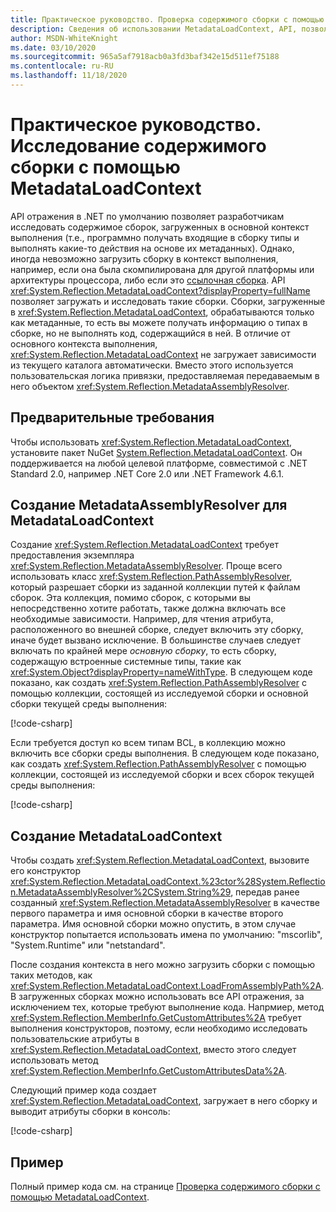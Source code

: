 ```yaml
---
title: Практическое руководство. Проверка содержимого сборки с помощью MetadataLoadContext
description: Сведения об использовании MetadataLoadContext, API, позволяющее загружать сборки .NET для целей исследования.
author: MSDN-WhiteKnight
ms.date: 03/10/2020
ms.sourcegitcommit: 965a5af7918acb0a3fd3baf342e15d511ef75188
ms.contentlocale: ru-RU
ms.lasthandoff: 11/18/2020
---
```

# <a name="how-to-inspect-assembly-contents-using-metadataloadcontext"></a>Практическое руководство. Исследование содержимого сборки с помощью MetadataLoadContext

API отражения в .NET по умолчанию позволяет разработчикам исследовать содержимое сборок, загруженных в основной контекст выполнения (т.е., программно получать входящие в сборку типы и выполнять какие-то действия на основе их метаданных). Однако, иногда невозможно загрузить сборку в контекст выполнения, например, если она была скомпилирована для другой платформы или архитектуры процессора, либо если это [ссылочная сборка](reference-assemblies.md). API <xref:System.Reflection.MetadataLoadContext?displayProperty=fullName> позволяет загружать и исследовать такие сборки. Сборки, загруженные в <xref:System.Reflection.MetadataLoadContext>, обрабатываются только как метаданные, то есть вы можете получать информацию о типах в сборке, но не выполнять код, содержащийся в ней. В отличие от основного контекста выполнения, <xref:System.Reflection.MetadataLoadContext> не загружает зависимости из текущего каталога автоматически. Вместо этого используется пользовательская логика привязки, предоставляемая передаваемым в него объектом <xref:System.Reflection.MetadataAssemblyResolver>.

## <a name="prerequisites"></a>Предварительные требования

Чтобы использовать <xref:System.Reflection.MetadataLoadContext>, установите пакет NuGet [System.Reflection.MetadataLoadContext](https://www.nuget.org/packages/System.Reflection.MetadataLoadContext). Он поддерживается на любой целевой платформе, совместимой с .NET Standard 2.0, например .NET Core 2.0 или .NET Framework 4.6.1.

## <a name="create-metadataassemblyresolver-for-metadataloadcontext"></a>Создание MetadataAssemblyResolver для MetadataLoadContext

Создание <xref:System.Reflection.MetadataLoadContext> требует предоставления экземпляра <xref:System.Reflection.MetadataAssemblyResolver>. Проще всего использовать класс  <xref:System.Reflection.PathAssemblyResolver>, который разрешает сборки из заданной коллекции путей к файлам сборок. Эта коллекция, помимо сборок, с которыми вы непосредственно хотите работать, также должна включать все необходимые зависимости. Например, для чтения атрибута, расположенного во внешней сборке, следует включить эту сборку, иначе будет вызвано исключение. В большинстве случаев следует включать по крайней мере *основную сборку*, то есть сборку, содержащую встроенные системные типы, такие как <xref:System.Object?displayProperty=nameWithType>. В следующем коде показано, как создать <xref:System.Reflection.PathAssemblyResolver> с помощью коллекции, состоящей из исследуемой сборки и основной сборки текущей среды выполнения:

[!code-csharp[](snippets/inspect-contents-using-metadataloadcontext/MetadataLoadContextSnippets.cs#CoreAssembly)]

Если требуется доступ ко всем типам BCL, в коллекцию можно включить все сборки среды выполнения. В следующем коде показано, как создать <xref:System.Reflection.PathAssemblyResolver> с помощью коллекции, состоящей из исследуемой сборки и всех сборок текущей среды выполнения:

[!code-csharp[](snippets/inspect-contents-using-metadataloadcontext/MetadataLoadContextSnippets.cs#RuntimeAssemblies)]

## <a name="create-metadataloadcontext"></a>Создание MetadataLoadContext

Чтобы создать <xref:System.Reflection.MetadataLoadContext>, вызовите его конструктор <xref:System.Reflection.MetadataLoadContext.%23ctor%28System.Reflection.MetadataAssemblyResolver%2CSystem.String%29>, передав ранее созданный <xref:System.Reflection.MetadataAssemblyResolver> в качестве первого параметра и имя основной сборки в качестве второго параметра. Имя основной сборки можно опустить, в этом случае конструктор попытается использовать имена по умолчанию: "mscorlib", "System.Runtime" или "netstandard".

После создания контекста в него можно загрузить сборки с помощью таких методов, как <xref:System.Reflection.MetadataLoadContext.LoadFromAssemblyPath%2A>. В загруженных сборках можно использовать все API отражения, за исключением тех, которые требуют выполнение кода. Напрмиер, метод <xref:System.Reflection.MemberInfo.GetCustomAttributes%2A> требует выполнения конструкторов, поэтому, если необходимо исследовать пользовательские атрибуты в <xref:System.Reflection.MetadataLoadContext>, вместо этого следует использовать метод <xref:System.Reflection.MemberInfo.GetCustomAttributesData%2A>.

Следующий пример кода создает <xref:System.Reflection.MetadataLoadContext>, загружает в него сборку и выводит атрибуты сборки в консоль:

[!code-csharp[](snippets/inspect-contents-using-metadataloadcontext/MetadataLoadContextSnippets.cs#CreateContext)]

## <a name="example"></a>Пример

Полный пример кода см. на странице [Проверка содержимого сборки с помощью MetadataLoadContext](https://learn.microsoft.com/en-us/samples/dotnet/samples/inspect-assembly-contents-using-metadataloadcontext/).
